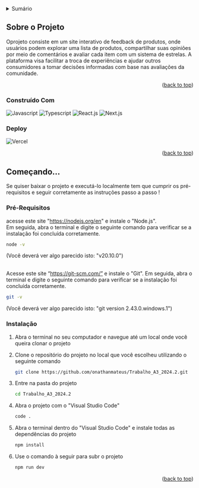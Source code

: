 <!-- Improved compatibility of back to top link -->
<a name="top"></a>

<!-- TABLE OF CONTENTS -->
<details>
  <summary>Sumário</summary>
  <ol>
    <li>
      <a href="#about-the-project">Sobre o Projeto</a>
      <ul>
        <li><a href="#built-with">Construído Com</a></li>
      </ul>
    </li>
    <li>
      <a href="#getting-started">Começando...</a>
      <ul>
        <li><a href="#prerequisites">Pré-Requisitos</a></li>
        <li><a href="#installation">Instalação</a></li>
      </ul>
    </li>
  </ol>
</details>

<!-- Sobre o Projeto -->
## Sobre o Projeto

Oprojeto consiste em um site interativo de feedback de produtos, onde usuários podem explorar uma lista de produtos, compartilhar suas opiniões por meio de comentários e avaliar cada item com um sistema de estrelas. A plataforma visa facilitar a troca de experiências e ajudar outros consumidores a tomar decisões informadas com base nas avaliações da comunidade.

<p align="right">(<a href="#top">back to top</a>)</p>

### Construído Com

![Javascript](https://img.shields.io/badge/JavaScript-323330?style=for-the-badge&logo=javascript&logoColor=F7DF1E) ![Typescript](https://img.shields.io/badge/TypeScript-007ACC?style=for-the-badge&logo=typescript&logoColor=white) ![React.js](https://img.shields.io/badge/React-20232A?style=for-the-badge&logo=react&logoColor=61DAFB) ![Next.js](https://img.shields.io/badge/next%20js-000000?style=for-the-badge&logo=nextdotjs&logoColor=white)

### Deploy

![Vercel](https://img.shields.io/badge/Vercel-000000?style=for-the-badge&logo=vercel&logoColor=white)

<p align="right">(<a href="#top">back to top</a>)</p>

## Começando...

Se quiser baixar o projeto e executá-lo localmente tem que cumprir os pré-requisitos e seguir corretamente as instruções passo a passo !

### Pré-Requisitos

acesse este site "https://nodejs.org/en" e instale o "Node.js". <br> Em seguida, abra o terminal e digite o seguinte comando para verificar se a instalação foi concluída corretamente.
  ```sh
  node -v
  ```
(Você deverá ver algo parecido isto: "v20.10.0") <br> <br> 

Acesse este site “https://git-scm.com/” e instale o "Git". Em seguida, abra o terminal e digite o seguinte comando para verificar se a instalação foi concluída corretamente.
  ```sh
  git -v
  ```
(Você deverá ver algo parecido isto: "git version 2.43.0.windows.1")

### Instalação

1. Abra o terminal no seu computador e navegue até um local onde você queira clonar o projeto

2. Clone o repositório do projeto no local que você escolheu utilizando o seguinte comando
    ```sh	
    git clone https://github.com/onathanmateus/Trabalho_A3_2024.2.git
    ```
3. Entre na pasta do projeto
    ```sh	
    cd Trabalho_A3_2024.2
    ```
4. Abra o projeto com o "Visual Studio Code"
    ```sh	
    code .
    ```
5. Abra o terminal dentro do "Visual Studio Code" e instale todas as dependências do projeto
    ```sh	
    npm install
    ```
6. Use o comando à seguir para subr o projeto  
    ```sh	
    npm run dev 
    ```

<p align="right">(<a href="#top">back to top</a>)</p>
